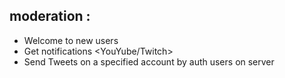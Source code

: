 ## moderation :

* Welcome to new users
* Get notifications <YouYube/Twitch>
* Send Tweets on a specified account by auth users on server
